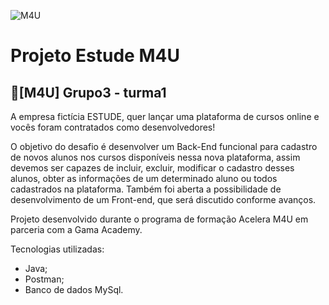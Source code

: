 ![M4U](https://canalconfidencial.com.br/m4u/images/Logo_Novo_M4U_Horizontal_Colorido.png)

# Projeto Estude M4U
## :rocket:[M4U] Grupo3 - turma1 


A empresa fictícia ESTUDE, quer lançar uma plataforma de cursos online e vocês foram contratados como desenvolvedores!

O objetivo do desafio é desenvolver um Back-End funcional para cadastro de novos alunos nos cursos disponíveis nessa nova plataforma, assim devemos ser capazes de incluir, excluir, modificar o cadastro desses alunos, obter as informações de um determinado aluno ou todos cadastrados na plataforma. Também foi aberta a possibilidade de desenvolvimento de um Front-end, que será discutido conforme avanços.

Projeto desenvolvido durante o programa de formação Acelera M4U em parceria com a Gama Academy.

Tecnologias utilizadas:
- Java;
- Postman;
- Banco de dados MySql.
